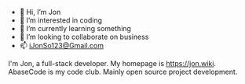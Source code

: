 - 👋 Hi, I’m Jon
- 👀 I’m interested in coding
- 🌱 I’m currently learning something
- 💞️ I’m looking to collaborate on business
- 📫 iJonSo123@Gmail.com

I'm Jon, a full-stack developer. 
My homepage is https://jon.wiki.
AbaseCode is my code club. Mainly open source project development.
<!---
abasecode/abasecode is a ✨ special ✨ repository because its `README.md` (this file) appears on your GitHub profile.
You can click the Preview link to take a look at your changes.
--->
